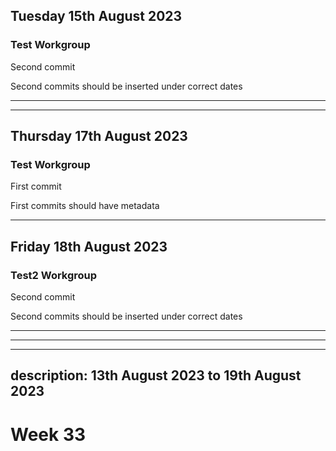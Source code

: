 ## Tuesday 15th August 2023

### Test Workgroup

Second commit

Second commits should be inserted under correct dates
***

***

## Thursday 17th August 2023

### Test Workgroup

First commit

First commits should have metadata

***

## Friday 18th August 2023

### Test2 Workgroup

Second commit

Second commits should be inserted under correct dates
***
***

---
description: 13th August 2023 to 19th August 2023
---

# Week 33

